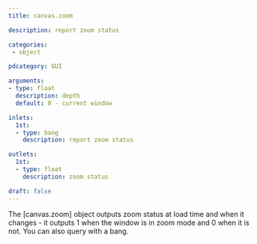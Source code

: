 ```yaml
---
title: canvas.zoom

description: report zoom status

categories:
 - object

pdcategory: GUI

arguments:
- type: float
  description: depth
  default: 0 - current window

inlets:
  1st:
  - type: bang
    description: report zoom status

outlets:
  1st:
  - type: float
    description: zoom status

draft: false
---
```


The [canvas.zoom] object outputs zoom status at load time and when it changes - it outputs 1 when the window is in zoom mode and 0 when it is not. You can also query with a bang.
